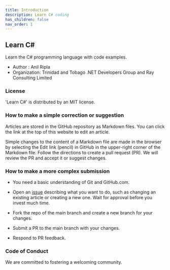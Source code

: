 ```yaml
---
title: Introduction
description: Learn C# coding
has_children: false
nav_order: 1
---
```


## Learn C#
Learn the C# programming language with code examples. 

- Author : Anil Ripla
- Organization: Trinidad and Tobago .NET Developers Group and Ray Consulting Limited

### License
'Learn C#' is distributed by an MIT license.

### How to make a simple correction or suggestion

Articles are stored in the GitHub repository as Markdown files. You can click the link at the top of this website to edit an article. 

Simple changes to the content of a Markdown file are made in the browser by selecting the Edit link (pencil) in GitHub in the upper-right corner of the Markdown file. Follow the directions to create a pull request (PR). We will review the PR and accept it or suggest changes.

### How to make a more complex submission

- You need a basic understanding of Git and GitHub.com.

- Open an [issue](https://github.com/rcl-coding/learn-csharp/issues) describing what you want to do, such as changing an existing article or creating a new one. Wait for approval before you invest much time.

- Fork the repo of the main branch and create a new branch for your changes.

- Submit a PR to the main branch with your changes.

- Respond to PR feedback.

### Code of Conduct
We are committed to fostering a welcoming community.
                            
